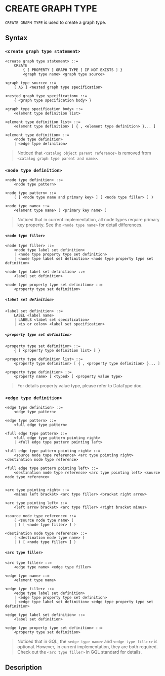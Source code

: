 # CREATE GRAPH TYPE

`CREATE GRAPH TYPE` is used to create a graph type.

## Syntax

### `<create graph type statement>`

```
<create graph type statement> ::=
    CREATE
        { [ PROPERTY ] GRAPH TYPE [ IF NOT EXISTS ] }
        <graph type name> <graph type source>

<graph type source> ::=
    [ AS ] <nested graph type specification>

<nested graph type specification> ::=
    { <graph type specification body> }

<graph type specification body> ::=
    <element type definition list>

<element type definition list> ::=
    <element type definition> [ { , <element type definition> }... ]

<element type definition> ::=
    <node type definition>
    | <edge type definition>

```

> Noticed that `<catalog object parent reference>` is removed from `<catalog graph type parent and name>`.


### `<node type definition>`

```
<node type definition> ::=
    <node type pattern>

<node type pattern> ::=
    ( [ <node type name and primary key> ] [ <node type filler> ] )

<node type name> ::=
    <element type name> ( <primary key name> )

```

> Noticed that in current implementation, all node types require primary key property. See the `<node type name>` for detail differences.

 
#### `<node type filler>`

```
<node type filler> ::=
    <node type label set definition>
    | <node type property type set definition>
    | <node type label set definition> <node type property type set definition>

<node type label set definition> ::=
    <label set definition>

<node type property type set definition> ::=
    <property type set definition>
```

##### `<label set definition>`

```
<label set definition> ::=
    LABEL <label name>
    | LABELS <label set specification>
    | <is or colon> <label set specification>
```

##### `<property type set definition>`

```
<property type set definition> ::=
    { [ <property type definition list> ] }

<property type definition list> ::=
    <property type definition> [ { , <property type definition> }... ]

<property type definition> ::=
    <property name> [ <typed> ] <property value type>
```

> For details property value type, please refer to DataType doc.

### `<edge type definition>`

```
<edge type definition> ::=
    <edge type pattern>

<edge type pattern> ::=
    <full edge type pattern>

<full edge type pattern> ::=
    <full edge type pattern pointing right>
    | <full edge type pattern pointing left>

<full edge type pattern pointing right> ::=
    <source node type reference> <arc type pointing right> <destination node type reference>

<full edge type pattern pointing left> ::=
    <destination node type reference> <arc type pointing left> <source node type reference>


<arc type pointing right> ::=
    <minus left bracket> <arc type filler> <bracket right arrow>

<arc type pointing left> ::=
    <left arrow bracket> <arc type filler> <right bracket minus>

<source node type reference> ::=
    ( <source node type name> )
    | ( [ <node type filler> ] )

<destination node type reference> ::=
    ( <destination node type name> )
    | ( [ <node type filler> ] )

```

#### `<arc type filler>`

```
<arc type filler> ::=
    <edge type name> <edge type filler>

<edge type name> ::=
    <element type name>

<edge type filler> ::=
    <edge type label set definition>
    | <edge type property type set definition>
    | <edge type label set definition> <edge type property type set definition>

<edge type label set definition> ::=
    <label set definition>
    
<edge type property type set definition> ::=
    <property type set definition>
```

> Noticed that in GQL, the `<edge type name>` and `<edge type filler>` is optional. However, in current implementation, they are both required. Check out the `<arc type filler>` in GQL standard for details.


## Description